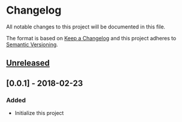 # Changelog
All notable changes to this project will be documented in this file.

The format is based on [Keep a Changelog](http://keepachangelog.com/en/1.0.0/)
and this project adheres to [Semantic Versioning](http://semver.org/spec/v2.0.0.html).

## [Unreleased]


## [0.0.1] - 2018-02-23
### Added
- Initialize this project


[Unreleased]: https://github.com/elitcloud/elit-cli/compare/v0.1.4...HEAD